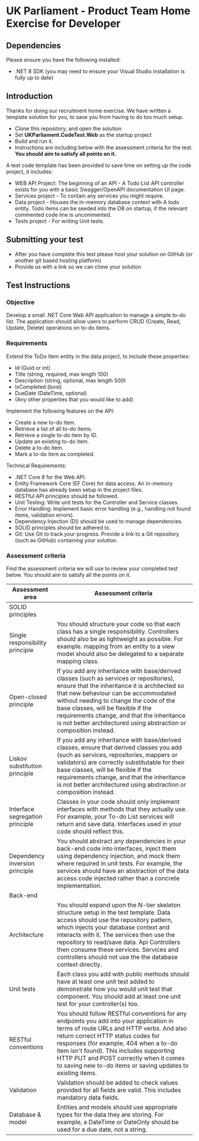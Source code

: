 # UK Parliament - Product Team Home Exercise for Developer

## Dependencies
Please ensure you have the following installed:
* .NET 8 SDK (you may need to ensure your Visual Studio installation is fully up to date)

## Introduction

Thanks for doing our recruitment home exercise. We have written a template solution for you, to save you from having to do too much setup.

* Clone this repository, and open the solution
* Set **UKParliament.CodeTest.Web** as the startup project
* Build and run it.
* Instructions are including below with the assessment criteria for the test. **You should aim to satisfy all points on it.**

A test code template has been provided to save time on setting up the code project, it includes:

* WEB API Project: The beginning of an API - A Todo List API controller exists for you with a basic Swagger/OpenAPI documentation UI page.
* Services project - To contain any services you might require.
* Data project - Houses the in-memory database context with A todo entity. Todo items can be seeded into the DB on startup, if the relevant commented code line is uncommented.
* Tests project - For writing Unit tests.

## Submitting your test
* After you have complete this test please host your solution on GitHub (or another git based hosting platform)
* Provide us with a link so we can clone your solution

## Test Instructions
### Objective
Develop a small .NET Core Web API application to manage a simple to-do list. The application should allow users to perform CRUD (Create, Read, Update, Delete) operations on to-do items.


### Requirements
Extend the ToDo Item entity in the data project, to include these properties:

* Id (Guid or int)
* Title (string, required, max length 100)
* Description (string, optional, max length 500)
* IsCompleted (bool)
* DueDate (DateTime, optional)
* (Any other properties that you would like to add)

Implement the following features on the API:

* Create a new to-do item.
* Retrieve a list of all to-do items.
* Retrieve a single to-do item by ID.
* Update an existing to-do item.
* Delete a to-do item.
* Mark a to-do item as completed.

Technical Requirements:

* .NET Core 8 for the Web API.
* Entity Framework Core (EF Core) for data access. An in-memory database has already been setup in the project files.
* RESTful API principles should be followed.
* Unit Testing: Write unit tests for the Controller and Service classes.
* Error Handling: Implement basic error handling (e.g., handling not found items, validation errors).
* Dependency Injection (DI) should be used to manage dependencies.
* SOLID principles should be adhered to.
* Git: Use Git to track your progress. Provide a link to a Git repository (such as GitHub) containing your solution.

### Assessment criteria

Find the assessment criteria we will use to review your completed test below. You should aim to satisfy all the points on it.

| Assessment area | Assessment criteria |
| ----- | ------ |
|  SOLID principles | 
| Single responsibility principle |  You should structure your code so that each class has a single responsibility. Controllers should also be as lightweight as possible. For example. mapping from an entity to a view model should also be delegated to a separate mapping class. |
| Open-closed principle |  If you add any inheritance with base/derived classes (such as services or repositories), ensure that the inheritance it is architected so that new behaviour can be accommodated without needing to change the code of the base classes, will be flexible if the requirements change, and that the inheritance is not better architectured using abstraction or composition instead. |
|  Liskov substitution principle |   If you add any inheritance with base/derived classes, ensure that derived classes you add (such as services, repositories, mappers or validators) are correctly substitutable for their base classes, will be flexible if the requirements change, and that the inheritance is not better architectured using abstraction or composition instead. |
|  Interface segregation principle |  Classes in your code should only implement interfaces with methods that they actually use. For example, your To-do List services will return and save data. Interfaces used in your code should reflect this. |
| Dependency inversion principle |  You should abstract any dependencies in your back-end code into interfaces, inject them using dependency injection, and mock them where required in unit tests. For example, the services should have an abstraction of the data access code injected rather than a concrete implementation. |
|  Back-end |   
|  Architecture | You should expand upon the N-tier skeleton structure setup in the test template. Data access should use the repository pattern, which injects your database context and interacts with it. The services then use the repository to read/save data. Api Controllers then consume these services. Services and controllers should not use the the database context directly. |
|  Unit tests | Each class you add with public methods should have at least one unit test added to demonstrate how you would unit test that component. You should add at least one unit test for your controller(s) too.  |
| RESTful conventions |  You should follow RESTful conventions for any endpoints you add into your application in terms of route URLs and HTTP verbs. And also return correct HTTP status codes for responses (for example, 404 when a to-do item isn't found). This includes supporting HTTP PUT and POST correctly when it comes to saving new to-do items or saving updates to existing items. |
| Validation |   Validation should be added to check values provided for all fields are valid. This includes mandatory data fields. |
|  Database & model | Entities and models should use appropriate types for the data they are storing. For example, a DateTime or DateOnly should be used for a due date, not a string. |
